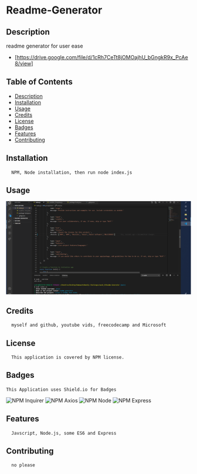 # Readme-Generator

## Description 
 readme generator for user ease
- [https://drive.google.com/file/d/1cRh7CeTt8jOMOajhU_bGngkR9x_PcAe8/view]
    
 ## Table of Contents
 - [Description](#description)
 - [Installation](#installation)
 - [Usage](#usage)
 - [Credits](#credits)
 - [License](#license)
 - [Badges](#badges)
 - [Features](#features)
 - [Contributing](#contributing)
## Installation
      NPM, Node installation, then run node index.js
 ## Usage
 ![image of readme generator in node terminal](readme_img.png)
    
 ## Credits
      myself and github, youtube vids, freecodecamp and Microsoft  
## License
      This application is covered by NPM license.
## Badges
    This Application uses Shield.io for Badges
  ![NPM Inquirer](https://img.shields.io/npm/l/inquirer)
  ![NPM Axios](https://img.shields.io/npm/l/axios)
  ![NPM Node](https://img.shields.io/npm/l/node)
  ![NPM Express](https://img.shields.io/npm/l/express)
## Features
      Javscript, Node.js, some ES6 and Express
## Contributing
      no please
  
